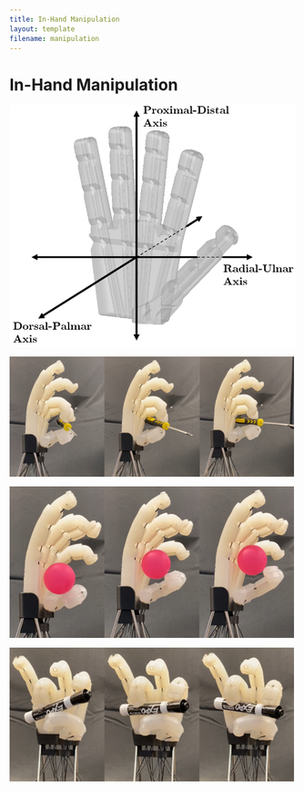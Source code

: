 ```yaml
---
title: In-Hand Manipulation
layout: template
filename: manipulation
--- 
```


# In-Hand Manipulation

![NewManipulationAxes](./images/InHandManipulation/NewManipulationAxes.PNG)

![FlippingScrewdriver](./images/InHandManipulation/FlippingScrewdriver.png)

![RollingBall](./images/InHandManipulation/RollingBall.png)

![RotatingMarker](./images/InHandManipulation/RotatingMarker.png)